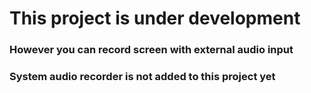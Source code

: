 # This project is under development

### However you can record screen with external audio input

### System audio recorder is not added to this project yet
